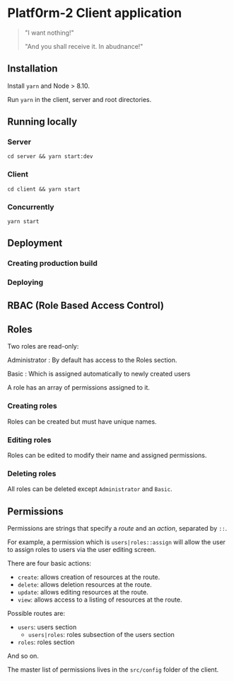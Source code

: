 # Platf0rm-2 Client application

> "I want nothing!"
>
> "And you shall receive it. In abudnance!"

## Installation

Install `yarn` and Node > 8.10.

Run `yarn` in the client, server and root directories.

## Running locally

### Server

`cd server && yarn start:dev`

### Client

`cd client && yarn start`

### Concurrently

`yarn start`

## Deployment
### Creating production build

### Deploying

## RBAC (Role Based Access Control)

## Roles

Two roles are read-only:

Administrator
: By default has access to the Roles section.

Basic
: Which is assigned automatically to newly created users

A role has an array of permissions assigned to it.

### Creating roles
Roles can be created but must have unique names.

### Editing roles
Roles can be edited to modify their name and assigned permissions.

### Deleting roles
All roles can be deleted except `Administrator` and `Basic`.

## Permissions

Permissions are strings that specify a _route_ and an _action_, separated by `::`.


For example, a permission which is
`users|roles::assign` will allow the user to assign roles to users via the user editing screen.

There are four basic actions:
- `create`: allows creation of resources at the route.
- `delete`: allows deletion resources at the route.
- `update`: allows editing resources at the route.
- `view`: allows access to a listing of resources at the route.

Possible routes are:
- `users`: users section
  - `users|roles`: roles subsection of the users section
- `roles`: roles section

And so on.

The master list of permissions lives in the `src/config` folder of the client.
